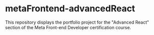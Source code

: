 # metaFrontend-advancedReact
This repository displays the portfolio project for the "Advanced React" section of the Meta Front-end Developer certification course.
